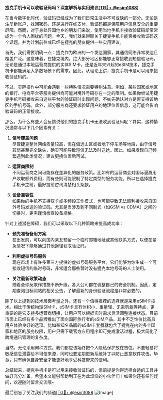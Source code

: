**捷克手机卡可以收验证码吗？深度解析与实用建议[[TG💪+ @esim1088](https://t.me/s/esim1088)]**

在当今数字化时代，验证码已经成为了我们日常生活中不可或缺的一部分。无论是注册新账户、找回密码，还是进行在线支付，验证码都是保障用户信息安全的重要屏障。然而，对于身处异国他乡的朋友们来说，使用当地手机卡接收验证码却常常成为一个令人困扰的问题。今天，我们就来聊聊关于捷克手机卡能否接收验证码这个话题，并为计划前往或已经在捷克的朋友提供一些实用建议。

首先，我们需要明确一点：捷克作为欧洲的一个发达国家，其通信网络非常发达且覆盖广泛。这意味着，在捷克境内，绝大部分地区都能够正常接收到短信验证码。无论是通过本地运营商提供的实体SIM卡，还是近年来兴起的eSIM技术，捷克手机卡都能满足大多数场景下的需求。因此，从理论上讲，捷克手机卡是可以用来接收验证码的。

不过，实际操作中可能会遇到一些特殊情况需要特别注意。例如，某些国家或地区的银行、电商平台等服务提供商可能对境外号码存在一定的限制。如果你尝试用捷克手机号码接收来自这些平台的验证码时出现问题，不妨先确认对方是否支持该地区的手机号码。此外，部分服务商还要求验证用户的地理位置信息，这可能会影响验证码的正常接收。

那么，为什么有些人会反馈说他们的捷克手机卡无法收到验证码呢？其实，这种情况通常与以下几个因素有关：

1. **信号覆盖问题**  
   尽管捷克整体网络质量较高，但在偏远山区或者地下停车场等地段，由于信号较弱甚至完全缺失，确实可能导致短信无法及时送达。因此，如果发现自己频繁遇到此类情况，建议更换位置后再试。

2. **运营商限制**  
   不同运营商之间可能存在差异化的服务政策。比如有的运营商会对国际漫游用户收取额外费用，而有些则可能限制了特定类型的服务功能。所以在选择捷克手机卡之前，最好提前咨询清楚相关条款。

3. **设备兼容性**  
   如果你的手机不支持双卡或多频段工作模式，也可能导致无法顺利接收来自国外号码发送的验证码。尤其是当涉及到不同制式（如GSM vs CDMA）之间的切换时，更需谨慎检查设备规格。

针对上述潜在障碍，我们可以采取以下几种策略来提高成功率：

- **预先准备备用方案**  
  在出发前，可以向国内亲友预留一个临时邮箱地址或其他联系方式，以便在紧急情况下能够通过其他途径获取验证码。
  
- **利用虚拟号码服务**  
  现在市场上有许多第三方提供的虚拟号码服务平台，它们能够为你生成一个可接收短信的临时号码，非常适合那些暂时没有捷克本地号码的人士使用。
  
- **关注最新政策动态**  
  随着全球反欺诈措施不断升级，各大公司都在调整自己的安全机制。因此，定期查阅目标网站的相关公告，了解最新的身份验证流程是非常必要的。

除了以上提到的技术层面考量之外，还有一个值得推荐的选择就是采用eSIM卡技术。相比于传统物理SIM卡，eSIM卡具有体积小、重量轻、无需剪裁等特点，更重要的是它支持多运营商切换，让用户可以根据实时需求灵活调整连接状态。目前市面上已经有多个品牌推出了面向国际旅行者的eSIM产品，其中不乏性价比高且用户体验良好的选项。比如某知名品牌的eSIM卡套餐就包含了捷克在内的多个国家和地区的服务权限，用户只需下载官方应用程序即可完成激活过程，极大简化了跨境通讯管理的复杂度。

当然，无论采用何种方式，我们都应该始终把个人隐私保护放在首位。不要轻易将敏感信息泄露给不可信来源，同时也要定期更新系统补丁以防止恶意软件攻击。毕竟，只有确保自身安全才能更好地享受科技带来的便利。

总结起来，捷克手机卡是可以用来接收验证码的，但前提是你得选择合适的工具并做好充分准备。希望本文能够帮助到正在为此烦恼的小伙伴们！如果你还有任何疑问，欢迎随时留言交流哦~ 

最后别忘了关注我们的频道[[TG💪+ @esim1088](https://t.me/s/esim1088) ![Image](https://i.postimg.cc/4NQfJmqS/Snipaste-2025-05-13-00-14-12.png)]